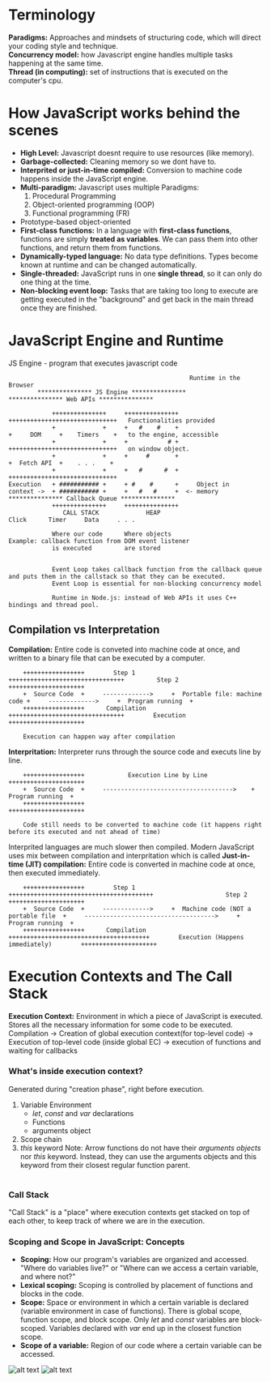 # Terminology

**Paradigms:** Approaches and mindsets of structuring code, which will direct your coding style and technique. <br>
**Concurrency model:** how Javascript engine handles multiple tasks happening at the same time. <br>
**Thread (in computing):** set of instructions that is executed on the computer's cpu. <br>

# How JavaScript works behind the scenes

* **High Level:** Javascript doesnt require to use resources (like memory).
* **Garbage-collected:** Cleaning memory so we dont have to.
* **Interprited or just-in-time compiled:** Conversion to machine code happens inside the JavaScript engine.
*  **Multi-paradigm:** Javascript uses multiple Paradigms:
    1. Procedural Programming
    2. Object-oriented programming (OOP)
    3. Functional programming (FR)
* Prototype-based object-oriented
* **First-class functions:** In a language with **first-class functions**, functions are simply **treated as variables**. We can pass them into other functions, and return them from functions.
*  **Dynamically-typed language:** No data type definitions. Types become known at runtime and can be changed automatically.
*  **Single-threaded:** JavaScript runs in one **single thread**, so it can only do one thing at the time.
*  **Non-blocking event loop:** Tasks that are taking too long to execute are getting executed in the "background" and get back in the main thread once they are finished.

# JavaScript Engine and Runtime
JS Engine - program that executes javascript code <br>

                                                      Runtime in the Browser
            *************** JS Engine ***************                     *************** Web APIs *************** 

                +++++++++++++++     +++++++++++++++                           ++++++++++++++++++++++++++++++   Functionalities provided 
                +             +     +   #    #    +                           +     DOM     +    Timers    +   to the engine, accessible
                +             +     +           # +                           ++++++++++++++++++++++++++++++   on window object.
                +             +     +     #       +                           +  Fetch API  +    . . .    + 
                +             +     +   #      #  +                           ++++++++++++++++++++++++++++++
    Execution   + ########### +     + #    #      +     Object in           
    context ->  + ########### +     +   #   #     +  <- memory             *************** Callback Queue *************** 
                +++++++++++++++     +++++++++++++++                         
                   CALL STACK             HEAP                               Click      Timer     Data     . . .
                                                                             
                Where our code      Where objects                          Example: callback function from DOM event listener
                is executed         are stored
                
                
                Event Loop takes callback function from the callback queue and puts them in the callstack so that they can be executed.
                Event Loop is essential for non-blocking concurrency model
                
                Runtime in Node.js: instead of Web APIs it uses C++ bindings and thread pool.
       
       
## Compilation vs Interpretation

**Compilation:** Entire code is conveted into machine code at once, and written to a binary file that can be executed by a computer. <br>
                           
        +++++++++++++++++        Step 1          ++++++++++++++++++++++++++++++++         Step 2         +++++++++++++++++++++
        +  Source Code  +     ------------->     +  Portable file: machine code +     ------------->     +  Program running  +
        +++++++++++++++++      Compilation       ++++++++++++++++++++++++++++++++        Execution       +++++++++++++++++++++
        
        Execution can happen way after compilation
                                                  
**Interpritation:** Interpreter runs through the source code and executs line by line.

        +++++++++++++++++            Execution Line by Line            +++++++++++++++++++++
        +  Source Code  +     ------------------------------------>    +  Program running  +
        +++++++++++++++++                                              +++++++++++++++++++++
        
        Code still needs to be converted to machine code (it happens right before its executed and not ahead of time)
        
Interprited languages are much slower then compiled. Modern JavaScript uses mix between compilation and interpritation which is called **Just-in-time (JIT) compilation:** Entire code is converted in machine code at once, then executed immediately.

        +++++++++++++++++        Step 1          ++++++++++++++++++++++++++++++++++++++++                    Step 2                    +++++++++++++++++++++
        +  Source Code  +     ------------->     +  Machine code (NOT a portable file  +     ------------------------------------>     +  Program running  +
        +++++++++++++++++      Compilation       +++++++++++++++++++++++++++++++++++++++        Execution (Happens immediately)        +++++++++++++++++++++
        

# Execution Contexts and The Call Stack

**Execution Context:** Environment in which a piece of JavaScript is executed. Stores all the necessary information for some code to be executed. <br>
Compilation -> Creation of global execution context(for top-level code) -> Execution of top-level code (inside global EC) -> execution of functions and waiting for callbacks <br>
### What's inside execution context?
Generated during "creation phase", right before execution.<br>
1. Variable Environment
    * *let*, *const* and *var* declarations
    * Functions
    * arguments object
2. Scope chain
3. *this* keyword
Note: Arrow functions do not have their *arguments objects* nor *this* keyword. Instead, they can use the arguments objects and this keyword from their closest regular function parent.
<br><br>

### Call Stack
"Call Stack" is a "place" where execution contexts get stacked on top of each other, to keep track of where we are in the execution.

### Scoping and Scope in JavaScript: Concepts
* **Scoping:** How our program's variables are organized and accessed. "Where do variables live?" or "Where can we access a certain variable, and where not?"
* **Lexical scoping:** Scoping is controlled by placement of functions and blocks in the code.
* **Scope:** Space or environment in which a certain variable is declared (variable environment in case of functions). There is global scope, function scope, and block scope. Only *let* and *const* variables are block-scoped. Variables declared with *var* end up in the closest function scope.
* **Scope of a variable:** Region of our code where a certain variable can be accessed.

![alt text](https://github.com/MarounGrey-Repos/Pics/blob/main/2022-05-10.png?raw=true)
![alt text](https://github.com/MarounGrey-Repos/Pics/blob/main/Screenshot%202022-05-10%20220906.png?raw=true)



